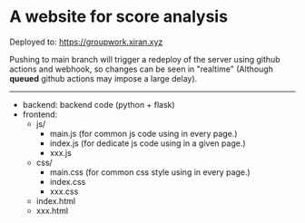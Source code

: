 # A website for score analysis

Deployed to: https://groupwork.xiran.xyz

Pushing to main branch will trigger a redeploy of the server using github actions and webhook, so changes can be seen in "realtime" (Although **queued** github actions may impose a large delay).

---
- backend: backend code (python + flask)
- frontend:
  - js/
    - main.js (for common js code using in every page.)
    - index.js (for dedicate js code using in a given page.)
    - xxx.js
  - css/
    - main.css (for common css style using in every page.)
    - index.css
    - xxx.css
  - index.html
  - xxx.html